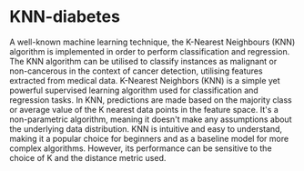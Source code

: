 # KNN-diabetes
A well-known machine learning technique, the K-Nearest Neighbours (KNN) algorithm is implemented in order to perform classification and regression. The KNN algorithm can be utilised to classify instances as malignant or non-cancerous in the context of cancer detection, utilising features extracted from medical data.
K-Nearest Neighbors (KNN) is a simple yet powerful supervised learning algorithm used for classification and regression tasks. In KNN, predictions are made based on the majority class or average value of the K nearest data points in the feature space. It's a non-parametric algorithm, meaning it doesn't make any assumptions about the underlying data distribution. KNN is intuitive and easy to understand, making it a popular choice for beginners and as a baseline model for more complex algorithms. However, its performance can be sensitive to the choice of K and the distance metric used.

